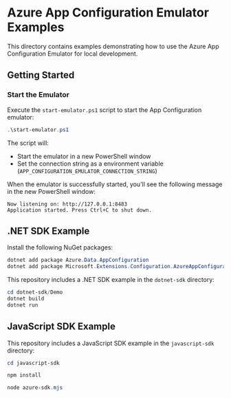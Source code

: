 # Azure App Configuration Emulator Examples

This directory contains examples demonstrating how to use the Azure App Configuration Emulator for local development.

## Getting Started

### Start the Emulator

Execute the `start-emulator.ps1` script to start the App Configuration emulator:

```powershell
.\start-emulator.ps1
```

The script will:
- Start the emulator in a new PowerShell window
- Set the connection string as a environment variable (`APP_CONFIGURATION_EMULATOR_CONNECTION_STRING`)

When the emulator is successfully started, you'll see the following message in the new PowerShell window:

```
Now listening on: http://127.0.0.1:8483
Application started. Press Ctrl+C to shut down.
```

## .NET SDK Example

Install the following NuGet packages:
```powershell
dotnet add package Azure.Data.AppConfiguration
dotnet add package Microsoft.Extensions.Configuration.AzureAppConfiguration
```

This repository includes a .NET SDK example in the `dotnet-sdk` directory:

```powershell
cd dotnet-sdk/Demo
dotnet build
dotnet run
```

## JavaScript SDK Example

This repository includes a JavaScript SDK example in the `javascript-sdk` directory:

```powershell
cd javascript-sdk

npm install

node azure-sdk.mjs
```